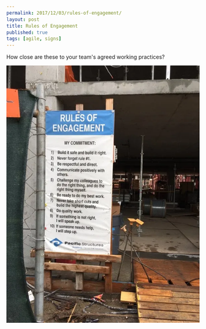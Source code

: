 ```yaml
---
permalink: 2017/12/03/rules-of-engagement/
layout: post
title: Rules of Engagement
published: true
tags: [agile, signs]
---
```


How close are these to your team's agreed working practices?

![sign](/img/posts/rules-of-engagement/rules-of-engagement.webp)
